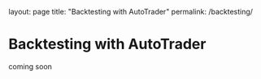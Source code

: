 layout: page
title: "Backtesting with AutoTrader"
permalink: /backtesting/

# Backtesting with AutoTrader
coming soon
